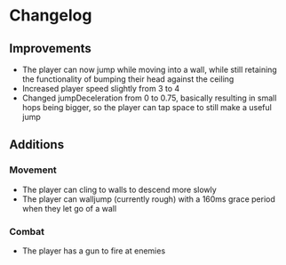 # Changelog

## Improvements

- The player can now jump while moving into a wall, while still retaining the functionality of bumping their head against the ceiling 
- Increased player speed slightly from 3 to 4 
- Changed jumpDeceleration from 0 to 0.75, basically resulting in small hops being bigger, so the player can tap space to still make a useful jump 

## Additions

### Movement

- The player can cling to walls to descend more slowly
- The player can walljump (currently rough) with a 160ms grace period when they let go of a wall

### Combat

- The player has a gun to fire at enemies